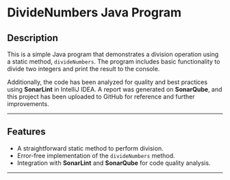 # DivideNumbers Java Program

## Description
This is a simple Java program that demonstrates a division operation using a static method, `divideNumbers`. The program includes basic functionality to divide two integers and print the result to the console.

Additionally, the code has been analyzed for quality and best practices using **SonarLint** in IntelliJ IDEA. A report was generated on **SonarQube**, and this project has been uploaded to GitHub for reference and further improvements.

---

## Features
- A straightforward static method to perform division.
- Error-free implementation of the `divideNumbers` method.
- Integration with **SonarLint** and **SonarQube** for code quality analysis.

---


